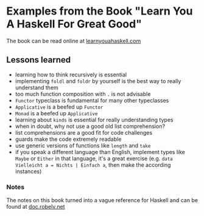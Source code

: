 # Examples from the Book "Learn You A Haskell For Great Good"
The book can be read online at [learnyouahaskell.com](http://learnyouahaskell.com/)

## Lessons learned
* learning how to think recursively is essential
* implementing `foldl` and `foldr` by yourself is the best way to really understand them
* too much function composition with `.` is not advisable
* `Functor` typeclass is fundamental for many other typeclasses
* `Applicative` is a beefed up `Functor`
* `Monad` is a beefed up `Applicative`
* learning about `kinds` is essential for really understanding types
* when in doubt, why not use a good old list comprehension?
* list comprehensions are a good fit for code challenges
* guards make the code extremely readable
* use generic versions of functions like `length` and `take`
* if you speak a different language than English, implement types like
`Maybe` or `Either` in that language, it's a great exercise (e.g. `data Vielleicht a = Nichts | Einfach a`, then make the according instances)

### Notes
The notes on this book turned into a vague reference for Haskell and
can be found at [doc.robelv.net](https://doc.robelv.net/2016/03/programming/haskell/haskell-reference/)
